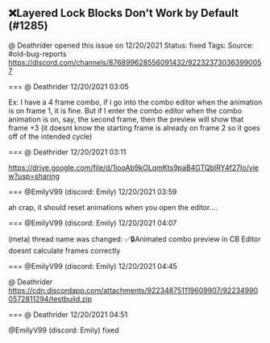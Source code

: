 ## ❌Layered Lock Blocks Don't Work by Default (#1285)
@ Deathrider opened this issue on 12/20/2021
Status: fixed
Tags: 
Source: #old-bug-reports https://discord.com/channels/876899628556091432/922323730363990057


=== @ Deathrider 12/20/2021 03:05

Ex: I have a 4 frame combo, if i go into the combo editor when the animation is on frame 1, it is fine. But if I enter the combo editor when the combo animation is on, say, the second frame, then the preview will show that frame +3 (it doesnt know the starting frame is already on frame 2 so it goes off of the intended cycle)

=== @ Deathrider 12/20/2021 03:11

https://drive.google.com/file/d/1iooAb9kOLqmKts9paB4GTQblRY4f27Io/view?usp=sharing

=== @EmilyV99 (discord: Emily) 12/20/2021 03:59

ah crap, it should reset animations when you open the editor....

=== @EmilyV99 (discord: Emily) 12/20/2021 04:07

(meta) thread name was changed: ✅🔒Animated combo preview in CB Editor doesnt calculate frames correctly

=== @EmilyV99 (discord: Emily) 12/20/2021 04:45

@ Deathrider https://cdn.discordapp.com/attachments/922348751119609907/922349900572811294/testbuild.zip

=== @ Deathrider 12/20/2021 04:51

@EmilyV99 (discord: Emily) fixed

